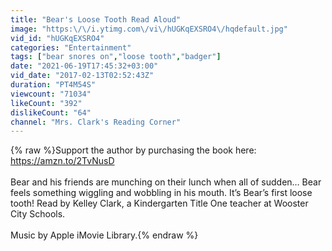 ```yaml
---
title: "Bear's Loose Tooth Read Aloud"
image: "https:\/\/i.ytimg.com\/vi\/hUGKqEXSRO4\/hqdefault.jpg"
vid_id: "hUGKqEXSRO4"
categories: "Entertainment"
tags: ["bear snores on","loose tooth","badger"]
date: "2021-06-19T17:45:32+03:00"
vid_date: "2017-02-13T02:52:43Z"
duration: "PT4M54S"
viewcount: "71034"
likeCount: "392"
dislikeCount: "64"
channel: "Mrs. Clark's Reading Corner"
---
```

{% raw %}Support the author by purchasing the book here:<br /><a rel="nofollow" target="blank" href="https://amzn.to/2TvNusD">https://amzn.to/2TvNusD</a><br /><br />Bear and his friends are munching on their lunch when all of sudden… Bear feels something wiggling and wobbling in his mouth. It’s Bear’s first loose tooth!  Read by Kelley Clark, a Kindergarten Title One teacher at Wooster City Schools. <br /><br />Music by Apple iMovie Library.{% endraw %}
